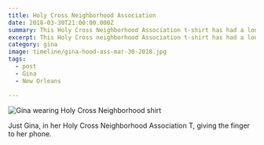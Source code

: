 ```yaml
---
title: Holy Cross Neighborhood Association
date: 2018-03-30T21:00:00.000Z
summary: This Holy Cross Neighborhood Association t-shirt has had a long run.
excerpt: This Holy Cross neighborhood Association t-shirt has had a long run.
category: gina
image: timeline/gina-hood-ass-mar-30-2018.jpg
tags:
  - post 
  - Gina
  - New Orleans

---
```


![Gina wearing Holy Cross Neighborhood shirt](/static/img/gina/gina-hood-ass-mar-30-2018.jpg "Gina wearing Holy Cross Neighborhood shirt")

Just Gina, in her Holy Cross Neighborhood Association T, giving the finger to her phone.
